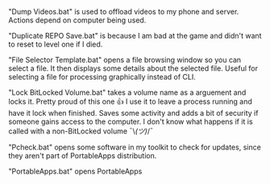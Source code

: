 "Dump Videos.bat" is used to offload videos to my phone and server. Actions depend on computer being used.

"Duplicate REPO Save.bat" is because I am bad at the game and didn't want to reset to level one if I died.

"File Selector Template.bat" opens a file browsing window so you can select a file. It then displays some details about the selected file. Useful for selecting a file for processing graphically instead of CLI.

"Lock BitLocked Volume.bat" takes a volume name as a arguement and locks it. Pretty proud of this one 👍 I use it to leave a process running and have it lock when finished.
Saves some activity and adds a bit of security if someone gains access to the computer. I don't know what happens if it is called with a non-BitLocked volume ¯\\_(ツ)_/¯

"Pcheck.bat" opens some software in my toolkit to check for updates, since they aren't part of PortableApps distribution.

"PortableApps.bat" opens PortableApps
